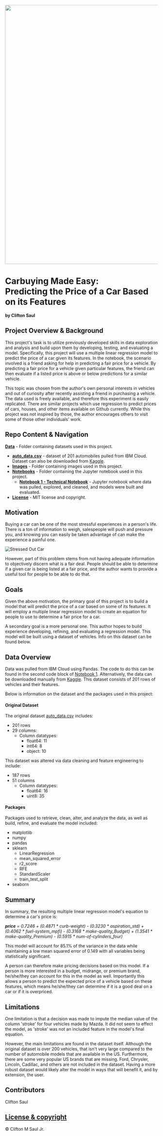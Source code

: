 <img src = '../Images/BMWBanner.jpg' width = 850/>

# Carbuying Made Easy: <br>Predicting the Price of a Car Based on its Features 
<b>by Clifton Saul</b>

## Project Overview & Background

This project's task is to utilize previously developed skills in data exploration and analysis and build upon them by developing, testing, and evaluating a model. Specifically, this project will use a multiple linear regression model to predict the price of a car given its features. In the notebook, the scenario involved is a friend asking for help in predicting a fair price for a vehicle. By predicting a fair price for a vehicle given particular features, the friend can then evaluate if a listed price is above or below predictions for a similar vehicle.

This topic was chosen from the author's own personal interests in vehicles and out of curiosity after recently assisting a friend in purchasing a vehicle. The data used is freely available, and therefore this experiment is easily replicated. There are similar projects which use regression to predict prices of cars, houses, and other items available on Github currently. While this project was not inspired by those, the author encourages others to visit some of those other individuals' work.


## Repo Content & Navigation

<b>[Data](https://github.com/cmszip/DATA601-Project1-Regression/tree/main/Data)</b> - Folder containing datasets used in this project.
  * <b>[auto_data.csv](https://github.com/cmszip/DATA601-Project1-Regression/blob/main/Data/auto_data.csv)</b> - dataset of 201 automobiles pulled from IBM Cloud. Dataset can also be downloaded from [Kaggle](https://www.kaggle.com/statsakash/used-car-price-prediction).
* <b>[Images](https://github.com/cmszip/DATA601-Project1-Regression/tree/main/Images)</b> - Folder containing images used in this project.
* <b>[Notebooks](https://github.com/cmszip/DATA601-Project1-Regression/tree/main/Notebooks)</b> - Folder containing the Jupyter notebook used in this project.
  * <b>[Notebook 1 - Technical Notebook](https://github.com/cmszip/DATA601-Project1-Regression/blob/main/Notebooks/Notebook%201%20-%20Technical%20Notebook.ipynb)</b> - Jupyter notebook where data was pulled, explored, and cleaned, and models were built and evaluated. 
* <b>[License](https://github.com/cmszip/DATA601-Project1-Regression/blob/main/LICENSE)</b> - MIT license and copyright.

## Motivation

Buying a car can be one of the most stressful experiences in a person's life. There is a ton of information to weigh, salespeople will push and pressure you, and knowing you can easily be taken advantage of can make the experience a painful one.

![Stressed Out Car](https://www.confused.com/-/media/confused/articles/article-content-images/car-insurance/driving-stress-main.jpg?la=en-gb&hash=FD620795484988910AC1E8C32C671B2AF49C880B)

However, part of this problem stems from not having adequate information to objectively discern what is a fair deal. People should be able to determine if a given car is being listed at a fair price, and the author wants to provide a useful tool for people to be able to do that.

## Goals

Given the above motivation, the primary goal of this project is to build a model that will predict the price of a car based on some of its features. It will employ a multiple linear regression model to create an equation for people to use to determine a fair price for a car.

A secondary goal is a more personal one. This author hopes to build experience developing, refining, and evaluating a regression model. This model will be built using a dataset of vehicles. Info on this dataset can be found below.


## Data Overview

Data was pulled from IBM Cloud using Pandas. The code to do this can be found in the second code block of [Notebook 1](https://github.com/cmszip/DATA601-Project1-Regression/blob/main/Notebooks/Notebook%201%20-%20Technical%20Notebook.ipynb). Alternatively, the data can be downloaded manually from [Kaggle](https://www.kaggle.com/statsakash/used-car-price-prediction). This dataset consists of 201 rows of vehicles and their features.

Below is information on the dataset and the packages used in this project:

#### Original Dataset 
The original dataset [auto_data.csv](https://github.com/cmszip/DATA601-Project1-Regression/blob/main/Data/auto_data.csv) includes:
  * 201 rows
  * 29 columns:
    * Column datatypes:
      * float64: 11
      * int64: 8
      * object: 10
 
 This dataset was altered via data cleaning and feature engineering to include:
  * 187 rows
  * 51 columns
    * Column datatypes:
      * float64: 16
      * uint8: 35
      
#### Packages
Packages used to retrieve, clean, alter, and analyze the data, as well as build, refine, and evaluate the model included:
  * matplotlib
  * numpy
  * pandas
  * sklearn
    * LinearRegression
    * mean_squared_error
    * r2_score
    * RFE
    * StandardScaler
    * train_test_split
  * seaborn
 
## Summary

In summary, the resulting multiple linear regression model's equation to determine a car's price is:

<i><b>price</b> = 0.7246 + (0.4871 * curb-weight) - (0.3230 * aspiration_std) + (0.4062 * fuel-system_mpfi) - (0.3168 * make-quality_Budget) + (1.3541 * make-quality_Premium) - (0.5915 * num-of-cylinders_four)</i>

This model will account for 85.1% of the variance in the data while maintaining a low mean squared error of 0.149 with all variables being statistically significant.

A person can therefore make pricing decisions based on this model. If a person is more interested in a budget, midrange, or premium brand, he/she/they can account for this in the model as well. Importantly this allows a person to predict the expected price of a vehicle based on these features, which means he/she/they can determine if it is a good deal on a car or if it is overpriced.  

## Limitations
One limitation is that a decision was made to impute the median value of the column 'stroke' for four vehicles made by Mazda. It did not seem to effect the model, as 'stroke' was not an included feature in the model's final equation.

However, the main limitations are found in the dataset itself. Although the original dataset is over 200 vehicles, that isn't very large compared to the number of automobile models that are available in the US. Furthermore, there are some very popular US brands that are missing. Ford, Chrysler, Lincoln, Cadillac, and others are not included in the dataset. Having a more robust dataset would likely alter the model in ways that will benefit it, and by extension, the user.

## Contributors

Clifton Saul

## [License & copyright](https://github.com/cmszip/DATA601-Project1-Regression/blob/main/LICENSE) 

© Clifton M Saul Jr.

